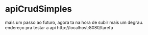 # apiCrudSimples

mais um passo ao futuro, agora ta na hora de subir mais um degrau.
endereço pra testar a api http://localhost:8080/tarefa
